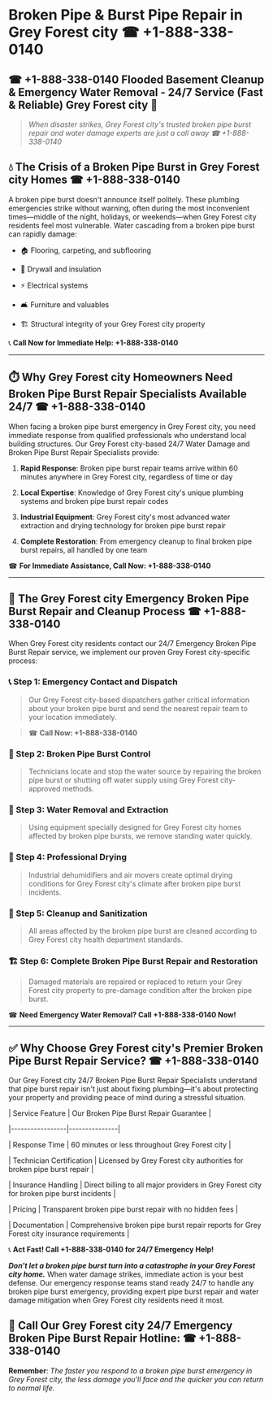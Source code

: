 # Broken Pipe & Burst Pipe Repair in Grey Forest city ☎ +1-888-338-0140  
## ☎ +1-888-338-0140 Flooded Basement Cleanup & Emergency Water Removal - 24/7 Service (Fast & Reliable) Grey Forest city 🚨  

> *When disaster strikes, Grey Forest city's trusted broken pipe burst repair and water damage experts are just a call away ☎ +1-888-338-0140*  

## 💧 The Crisis of a Broken Pipe Burst in Grey Forest city Homes ☎ +1-888-338-0140  

A broken pipe burst doesn't announce itself politely. These plumbing emergencies strike without warning, often during the most inconvenient times—middle of the night, holidays, or weekends—when Grey Forest city residents feel most vulnerable. Water cascading from a broken pipe burst can rapidly damage:  

* 🏠 Flooring, carpeting, and subflooring  
* 🧱 Drywall and insulation  
* ⚡ Electrical systems  
* 🛋️ Furniture and valuables  
* 🏗️ Structural integrity of your Grey Forest city property  

📞 **Call Now for Immediate Help: +1-888-338-0140**  

---  

## ⏱️ Why Grey Forest city Homeowners Need Broken Pipe Burst Repair Specialists Available 24/7 ☎ +1-888-338-0140  

When facing a broken pipe burst emergency in Grey Forest city, you need immediate response from qualified professionals who understand local building structures. Our Grey Forest city-based 24/7 Water Damage and Broken Pipe Burst Repair Specialists provide:  

1. **Rapid Response**: Broken pipe burst repair teams arrive within 60 minutes anywhere in Grey Forest city, regardless of time or day  
2. **Local Expertise**: Knowledge of Grey Forest city's unique plumbing systems and broken pipe burst repair codes  
3. **Industrial Equipment**: Grey Forest city's most advanced water extraction and drying technology for broken pipe burst repair  
4. **Complete Restoration**: From emergency cleanup to final broken pipe burst repairs, all handled by one team  

☎ **For Immediate Assistance, Call Now: +1-888-338-0140**  

---  

## 🔧 The Grey Forest city Emergency Broken Pipe Burst Repair and Cleanup Process ☎ +1-888-338-0140  

When Grey Forest city residents contact our 24/7 Emergency Broken Pipe Burst Repair service, we implement our proven Grey Forest city-specific process:  

### 📞 Step 1: Emergency Contact and Dispatch  
> Our Grey Forest city-based dispatchers gather critical information about your broken pipe burst and send the nearest repair team to your location immediately.  
> ☎ **Call Now: +1-888-338-0140**  

### 🚿 Step 2: Broken Pipe Burst Control  
> Technicians locate and stop the water source by repairing the broken pipe burst or shutting off water supply using Grey Forest city-approved methods.  

### 🌊 Step 3: Water Removal and Extraction  
> Using equipment specially designed for Grey Forest city homes affected by broken pipe bursts, we remove standing water quickly.  

### 💨 Step 4: Professional Drying  
> Industrial dehumidifiers and air movers create optimal drying conditions for Grey Forest city's climate after broken pipe burst incidents.  

### 🧼 Step 5: Cleanup and Sanitization  
> All areas affected by the broken pipe burst are cleaned according to Grey Forest city health department standards.  

### 🏗️ Step 6: Complete Broken Pipe Burst Repair and Restoration  
> Damaged materials are repaired or replaced to return your Grey Forest city property to pre-damage condition after the broken pipe burst.  

☎ **Need Emergency Water Removal? Call +1-888-338-0140 Now!**  

---  

## ✅ Why Choose Grey Forest city's Premier Broken Pipe Burst Repair Service? ☎ +1-888-338-0140  

Our Grey Forest city 24/7 Broken Pipe Burst Repair Specialists understand that pipe burst repair isn't just about fixing plumbing—it's about protecting your property and providing peace of mind during a stressful situation.  

| Service Feature | Our Broken Pipe Burst Repair Guarantee |  
|-----------------|---------------|  
| Response Time | 60 minutes or less throughout Grey Forest city |  
| Technician Certification | Licensed by Grey Forest city authorities for broken pipe burst repair |  
| Insurance Handling | Direct billing to all major providers in Grey Forest city for broken pipe burst incidents |  
| Pricing | Transparent broken pipe burst repair with no hidden fees |  
| Documentation | Comprehensive broken pipe burst repair reports for Grey Forest city insurance requirements |  

📞 **Act Fast! Call +1-888-338-0140 for 24/7 Emergency Help!**  

***Don't let a broken pipe burst turn into a catastrophe in your Grey Forest city home.*** When water damage strikes, immediate action is your best defense. Our emergency response teams stand ready 24/7 to handle any broken pipe burst emergency, providing expert pipe burst repair and water damage mitigation when Grey Forest city residents need it most.  

## 📱 Call Our Grey Forest city 24/7 Emergency Broken Pipe Burst Repair Hotline: ☎ +1-888-338-0140  

**Remember**: *The faster you respond to a broken pipe burst emergency in Grey Forest city, the less damage you'll face and the quicker you can return to normal life.*